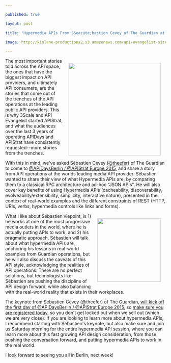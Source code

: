 ---
published: true
layout: post
title: 'Hypermedia APIs From S&eacute;bastien Cevey of The Guardian at @APIDaysBerlin / @APIStrat Next Week'
image: http://kinlane-productions2.s3.amazonaws.com/api-evangelist-site/blog/the-guardian-open-platform.jpeg
---

<p><a href="http://open-platform.theguardian.com/"><img style="padding: 15px;" src="https://kinlane-productions2.s3.amazonaws.com/api-evangelist-site/blog/the-guardian-open-platform.jpeg" alt="" width="290" align="right" /></a>
<p>The most important stories told across the API space, the ones that have the biggest impact on API providers, and ultimately API consumers, are the stories that come out of the trenches of the API operations at the leading public API providers. This is why 3Scale and API Evangelist started APIStrat, and what the audiences over the last 3 years of operating APIDays and APIStrat have consistently requested--more stories from the trenches.
<p>With this in mind, we've asked S&eacute;bastien Cevey (<a href="https://twitter.com/theefer">@theefer</a>) of The Guardian to come to <a href="http://apidaysberlin2015.apistrat.com/">@APIDaysBerlin / @APIStrat Europe 2015</a>, and share a story from API operations at the worlds leading media API provider. S&eacute;bastien wanted to share their view of what Hypermedia APIs are, by comparing them to a classical RPC architecture and ad-hoc "JSON APIs". He will also cover key benefits of using Hypermedia APIs (cacheability, discoverability, evolveability/extensibility, simplicity, interactive nature), presented in the context of real-world examples and the different constraints of REST (HTTP, URIs, verbs, hypermedia controls like links and forms).
<p><a href="https://twitter.com/theefer"><img style="padding: 15px;" src="https://kinlane-productions2.s3.amazonaws.com/api-evangelist-site/blog/sebastien-sevey-the-guardian.jpg" alt="" width="200" align="right" /></a>
<p>What I like about S&eacute;bastien viepoint, is 1) he works at one of the most progressive media outlets in the world, where he is actually putting APIs to work, and 2) his pragmatic approach. S&eacute;bastien will talk about what hypermedia APIs are, anchoring his lessons in real-world examples from Guardian operations, but he will also discuss the caveats of this API style, acknowledging the realities of API operations. There are no perfect solutions, but technologists like S&eacute;bastien&nbsp;are pushing the discipline of API design forward, while also balancing with the real-world reality that exists in their workplaces.
<p>The keynote from S&eacute;bastien Cevey (@theefer) of The Guardian, <a href="http://apidaysberlin2015.apistrat.com/schedule/">will kick off the first day of @APIDaysBerlin / @APIStrat Europe 2015</a>, so <a href="http://apidaysberlin2015.apistrat.com/#tile_registration">make sure you are registered today</a>, so you don't get locked out when we sell out (which we are very close). If you are looking to learn more about hypermedia APIs, I recommend starting with S&eacute;bastien's keynote, but also make sure and join us Saturday morning for the entire hypermedia API session, where you can learn more about this fast growing API design consideration, from those pushing the conversation forward, and putting hypermedia APIs to work in the real world.
<p>I look forward to seeing you all in Berlin, next week!

